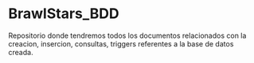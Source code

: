 # BrawlStars_BDD
Repositorio donde tendremos todos los documentos relacionados con la creacion, insercion, consultas, triggers referentes a la base de datos creada.
